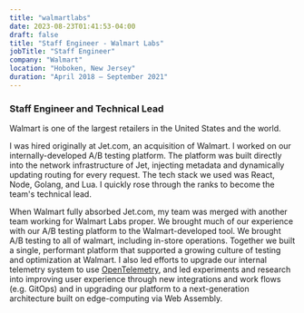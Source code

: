 ```yaml
---
title: "walmartlabs"
date: 2023-08-23T01:41:53-04:00
draft: false
title: "Staff Engineer - Walmart Labs"
jobTitle: "Staff Engineer"
company: "Walmart"
location: "Hoboken, New Jersey"
duration: "April 2018 – September 2021"
---
```


### Staff Engineer and Technical Lead

Walmart is one of the largest retailers in the United States and the world.

I was hired originally at Jet.com, an acquisition of Walmart. I worked on our internally-developed A/B testing platform. The platform was built directly into the network infrastructure of Jet, injecting metadata and dynamically updating routing for every request. The tech stack we used was React, Node, Golang, and Lua. I quickly rose through the ranks to become the team's technical lead.

When Walmart fully absorbed Jet.com, my team was merged with another team working for Walmart Labs proper. We brought much of our experience with our A/B testing platform to the Walmart-developed tool. We brought A/B testing to all of walmart, including in-store operations. Together we built a single, performant platform that supported a growing culture of testing and optimization at Walmart. I also led efforts to upgrade our internal telemetry system to use [OpenTelemetry](https://opentelemetry.io/), and led experiments and research into improving user experience through new integrations and work flows (e.g. GitOps) and in upgrading our platform to a next-generation architecture built on edge-computing via Web Assembly.
